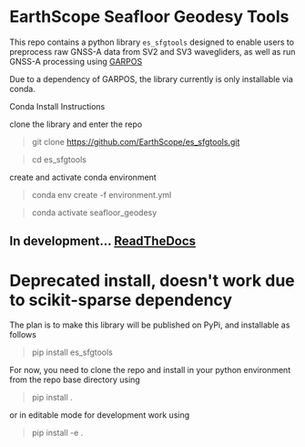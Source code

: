 # EarthScope Seafloor Geodesy Tools

This repo contains a python library `es_sfgtools` designed to enable users to preprocess raw GNSS-A data from SV2 and SV3 wavegliders, as well as run GNSS-A processing using [GARPOS](https://github.com/s-watanabe-jhod/garpos)


Due to a dependency of GARPOS, the library currently is only installable via conda.

Conda Install Instructions

clone the library and enter the repo
> git clone https://github.com/EarthScope/es_sfgtools.git

> cd es_sfgtools

create and activate conda environment
> conda env create -f environment.yml

> conda activate seafloor_geodesy

## In development... [ReadTheDocs](https://es-sfgtools.readthedocs.io/en/latest/)


# Deprecated install, doesn't work due to scikit-sparse dependency

The plan is to make this library will be published on PyPi, and installable as follows

> pip install es_sfgtools

For now, you need to clone the repo and install in your python environment from the repo base directory using

> pip install .

or in editable mode for development work using

> pip install -e .

